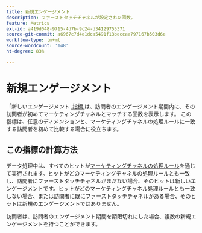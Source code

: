 ```yaml
---
title: 新規エンゲージメント
description: ファーストタッチチャネルが設定された回数。
feature: Metrics
exl-id: a419d048-9715-4d7b-9c24-d34129755371
source-git-commit: a6967c7d4e1dca5491f13beccaa797167b503d6e
workflow-type: tm+mt
source-wordcount: '148'
ht-degree: 83%

---
```


# 新規エンゲージメント

「新しいエンゲージメント [&#x200B; 指標 &#x200B;](overview.md) は、訪問者のエンゲージメント期間内に、その訪問者が初めてマーケティングチャネルとマッチする回数を表示します。 この指標は、任意のディメンションと、マーケティングチャネルの処理ルールに一致する訪問者を初めて比較する場合に役立ちます。

## この指標の計算方法

データ処理中は、すべてのヒットが[マーケティングチャネルの処理ルール](/help/admin/tools/manage-rs/edit-settings/marketing-channels/c-rules.md)を通じて実行されます。ヒットがどのマーケティングチャネルの処理ルールとも一致し、訪問者にファーストタッチチャネルがまだない場合、そのヒットは新しいエンゲージメントです。ヒットがどのマーケティングチャネル処理ルールとも一致しない場合、または訪問者に既にファーストタッチチャネルがある場合、そのヒットは新規のエンゲージメントではありません。

訪問者は、訪問者のエンゲージメント期間を期限切れにした場合、複数の新規エンゲージメントを持つことができます。
